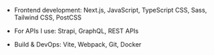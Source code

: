 - Frontend development:
Next.js,
JavaScript, TypeScript
CSS, Sass, Tailwind CSS, PostCSS

- For APIs I use:
Strapi, GraphQL, REST APIs

- Build & DevOps:
Vite, Webpack, Git, Docker


